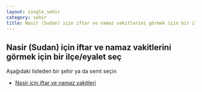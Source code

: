 ```yaml
---
layout: single_sehir
category: sehir
title: Nasir (Sudan) için iftar ve namaz vakitlerini görmek için bir ilçe/eyalet seç
---
```



## Nasir (Sudan) için iftar ve namaz vakitlerini görmek için bir ilçe/eyalet seç

Aşağıdaki listeden bir şehir ya da semt seçin


* [Nasir için iftar ve namaz vakitleri](/iftar.html?sehir=Nasir&ulke=Sudan&state=Nasir)
